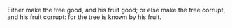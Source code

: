 Either make the tree good, and his fruit good; or else make the tree corrupt, and his fruit corrupt: for the tree is known by his fruit.
